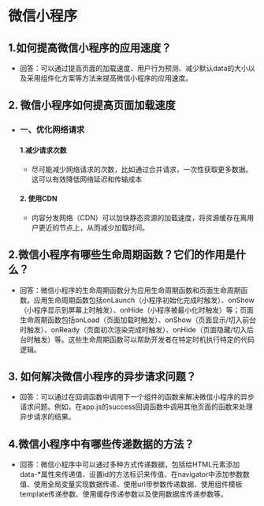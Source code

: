 # 微信小程序

## 1.如何提高微信小程序的应用速度？

- 回答：可以通过提高页面的加载速度、用户行为预测、减少默认data的大小以及采用组件化方案等方法来提高微信小程序的应用速度。

## 2. 微信小程序如何提高页面加载速度

- ### 一、优化网络请求

  #### 1.减少请求次数

  - 尽可能减少网络请求的次数，比如通过合并请求，一次性获取更多数据。这可以有效降低网络延迟和传输成本

  #### 2. 使用CDN

  - 内容分发网络（CDN）可以加快静态资源的加载速度，将资源缓存在离用户更近的节点上，从而减少加载时间。

## 2.微信小程序有哪些生命周期函数？它们的作用是什么？

- 回答：微信小程序的生命周期函数分为应用生命周期函数和页面生命周期函数。应用生命周期函数包括onLaunch（小程序初始化完成时触发）、onShow（小程序显示到屏幕上时触发）、onHide（小程序被最小化时触发）等；页面生命周期函数包括onLoad（页面加载时触发）、onShow（页面显示/切入前台时触发）、onReady（页面初次渲染完成时触发）、onHide（页面隐藏/切入后台时触发）等。这些生命周期函数可以帮助开发者在特定时机执行特定的代码逻辑。

## 3. 如何解决微信小程序的异步请求问题？

- 回答：可以通过在回调函数中调用下一个组件的函数来解决微信小程序的异步请求问题。例如，在app.js的success回调函数中调用其他页面的函数来处理异步请求的结果。

## 4.微信小程序中有哪些传递数据的方法？

- 回答：微信小程序中可以通过多种方式传递数据，包括给HTML元素添加data-*属性来传递值、设置id的方法标识来传值、在navigator中添加参数数值、使用全局变量实现数据传递、使用url带参数传递数据、使用组件模板template传递参数、使用缓存传递参数以及使用数据库传递参数等。
